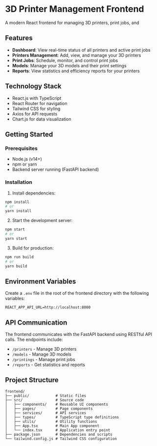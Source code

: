 # 3D Printer Management Frontend

A modern React frontend for managing 3D printers, print jobs, and 

## Features

- **Dashboard**: View real-time status of all printers and active print jobs
- **Printers Management**: Add, view, and manage your 3D printers
- **Print Jobs**: Schedule, monitor, and control print jobs
- **Models**: Manage your 3D models and their print settings
- **Reports**: View statistics and efficiency reports for your printers

## Technology Stack

- React.js with TypeScript
- React Router for navigation
- Tailwind CSS for styling
- Axios for API requests
- Chart.js for data visualization

## Getting Started

### Prerequisites

- Node.js (v14+)
- npm or yarn
- Backend server running (FastAPI backend)

### Installation

1. Install dependencies:

```bash
npm install
# or
yarn install
```

2. Start the development server:

```bash
npm start
# or
yarn start
```

3. Build for production:

```bash
npm run build
# or
yarn build
```

## Environment Variables

Create a `.env` file in the root of the frontend directory with the following variables:

```
REACT_APP_API_URL=http://localhost:8000
```

## API Communication

The frontend communicates with the FastAPI backend using RESTful API calls. The endpoints include:

- `/printers` - Manage 3D printers
- `/models` - Manage 3D models
- `/printings` - Manage print jobs
- `/reports` - Get statistics and reports

## Project Structure

```
frontend/
├── public/            # Static files
├── src/               # Source code
│   ├── components/    # Reusable UI components
│   ├── pages/         # Page components
│   ├── services/      # API services
│   ├── types/         # TypeScript type definitions
│   ├── utils/         # Utility functions
│   ├── App.tsx        # Main App component
│   └── index.tsx      # Application entry point
├── package.json       # Dependencies and scripts
└── tailwind.config.js # Tailwind CSS configuration
``` 